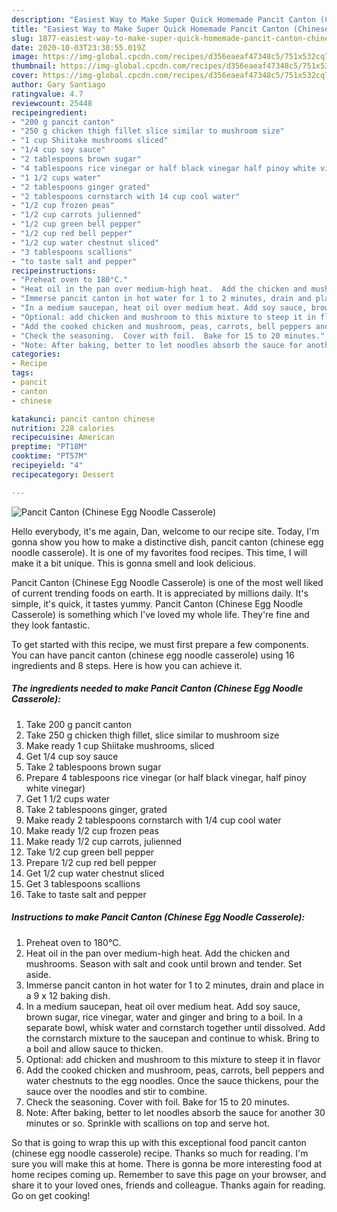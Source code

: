 ```yaml
---
description: "Easiest Way to Make Super Quick Homemade Pancit Canton (Chinese Egg Noodle Casserole)"
title: "Easiest Way to Make Super Quick Homemade Pancit Canton (Chinese Egg Noodle Casserole)"
slug: 1877-easiest-way-to-make-super-quick-homemade-pancit-canton-chinese-egg-noodle-casserole
date: 2020-10-03T23:38:55.019Z
image: https://img-global.cpcdn.com/recipes/d356eaeaf47348c5/751x532cq70/pancit-canton-chinese-egg-noodle-casserole-recipe-main-photo.jpg
thumbnail: https://img-global.cpcdn.com/recipes/d356eaeaf47348c5/751x532cq70/pancit-canton-chinese-egg-noodle-casserole-recipe-main-photo.jpg
cover: https://img-global.cpcdn.com/recipes/d356eaeaf47348c5/751x532cq70/pancit-canton-chinese-egg-noodle-casserole-recipe-main-photo.jpg
author: Gary Santiago
ratingvalue: 4.7
reviewcount: 25448
recipeingredient:
- "200 g pancit canton"
- "250 g chicken thigh fillet slice similar to mushroom size"
- "1 cup Shiitake mushrooms sliced"
- "1/4 cup soy sauce"
- "2 tablespoons brown sugar"
- "4 tablespoons rice vinegar or half black vinegar half pinoy white vinegar"
- "1 1/2 cups water"
- "2 tablespoons ginger grated"
- "2 tablespoons cornstarch with 14 cup cool water"
- "1/2 cup frozen peas"
- "1/2 cup carrots julienned"
- "1/2 cup green bell pepper"
- "1/2 cup red bell pepper"
- "1/2 cup water chestnut sliced"
- "3 tablespoons scallions"
- "to taste salt and pepper"
recipeinstructions:
- "Preheat oven to 180°C."
- "Heat oil in the pan over medium-high heat.  Add the chicken and mushrooms.  Season with salt and cook until brown and tender. Set aside."
- "Immerse pancit canton in hot water for 1 to 2 minutes, drain and place in a 9 x 12 baking dish."
- "In a medium saucepan, heat oil over medium heat. Add soy sauce, brown sugar, rice vinegar, water and ginger and bring to a boil.  In a separate bowl, whisk water and cornstarch together until dissolved.  Add the cornstarch mixture to the saucepan and continue to whisk.  Bring to a boil and allow sauce to thicken."
- "Optional: add chicken and mushroom to this mixture to steep it in flavor"
- "Add the cooked chicken and mushroom, peas, carrots, bell peppers and water chestnuts to the egg noodles.  Once the sauce thickens, pour the sauce over the noodles and stir to combine."
- "Check the seasoning.  Cover with foil.  Bake for 15 to 20 minutes."
- "Note: After baking, better to let noodles absorb the sauce for another 30 minutes or so.  Sprinkle with scallions on top and serve hot."
categories:
- Recipe
tags:
- pancit
- canton
- chinese

katakunci: pancit canton chinese 
nutrition: 228 calories
recipecuisine: American
preptime: "PT18M"
cooktime: "PT57M"
recipeyield: "4"
recipecategory: Dessert

---
```



![Pancit Canton (Chinese Egg Noodle Casserole)](https://img-global.cpcdn.com/recipes/d356eaeaf47348c5/751x532cq70/pancit-canton-chinese-egg-noodle-casserole-recipe-main-photo.jpg)

Hello everybody, it's me again, Dan, welcome to our recipe site. Today, I'm gonna show you how to make a distinctive dish, pancit canton (chinese egg noodle casserole). It is one of my favorites food recipes. This time, I will make it a bit unique. This is gonna smell and look delicious.



Pancit Canton (Chinese Egg Noodle Casserole) is one of the most well liked of current trending foods on earth. It is appreciated by millions daily. It's simple, it's quick, it tastes yummy. Pancit Canton (Chinese Egg Noodle Casserole) is something which I've loved my whole life. They're fine and they look fantastic.


To get started with this recipe, we must first prepare a few components. You can have pancit canton (chinese egg noodle casserole) using 16 ingredients and 8 steps. Here is how you can achieve it.

<!--inarticleads1-->

##### The ingredients needed to make Pancit Canton (Chinese Egg Noodle Casserole):

1. Take 200 g pancit canton
1. Take 250 g chicken thigh fillet, slice similar to mushroom size
1. Make ready 1 cup Shiitake mushrooms, sliced
1. Get 1/4 cup soy sauce
1. Take 2 tablespoons brown sugar
1. Prepare 4 tablespoons rice vinegar (or half black vinegar, half pinoy white vinegar)
1. Get 1 1/2 cups water
1. Take 2 tablespoons ginger, grated
1. Make ready 2 tablespoons cornstarch with 1/4 cup cool water
1. Make ready 1/2 cup frozen peas
1. Make ready 1/2 cup carrots, julienned
1. Take 1/2 cup green bell pepper
1. Prepare 1/2 cup red bell pepper
1. Get 1/2 cup water chestnut sliced
1. Get 3 tablespoons scallions
1. Take to taste salt and pepper




<!--inarticleads2-->

##### Instructions to make Pancit Canton (Chinese Egg Noodle Casserole):

1. Preheat oven to 180°C.
1. Heat oil in the pan over medium-high heat.  Add the chicken and mushrooms.  Season with salt and cook until brown and tender. Set aside.
1. Immerse pancit canton in hot water for 1 to 2 minutes, drain and place in a 9 x 12 baking dish.
1. In a medium saucepan, heat oil over medium heat. Add soy sauce, brown sugar, rice vinegar, water and ginger and bring to a boil.  In a separate bowl, whisk water and cornstarch together until dissolved.  Add the cornstarch mixture to the saucepan and continue to whisk.  Bring to a boil and allow sauce to thicken.
1. Optional: add chicken and mushroom to this mixture to steep it in flavor
1. Add the cooked chicken and mushroom, peas, carrots, bell peppers and water chestnuts to the egg noodles.  Once the sauce thickens, pour the sauce over the noodles and stir to combine.
1. Check the seasoning.  Cover with foil.  Bake for 15 to 20 minutes.
1. Note: After baking, better to let noodles absorb the sauce for another 30 minutes or so.  Sprinkle with scallions on top and serve hot.




So that is going to wrap this up with this exceptional food pancit canton (chinese egg noodle casserole) recipe. Thanks so much for reading. I'm sure you will make this at home. There is gonna be more interesting food at home recipes coming up. Remember to save this page on your browser, and share it to your loved ones, friends and colleague. Thanks again for reading. Go on get cooking!
